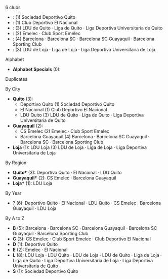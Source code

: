 6 clubs

-  : (1) Sociedad Deportivo Quito
-  : (1) Club Deportivo El Nacional
-  : (3) LDU de Quito · Liga de Quito · Liga Deportiva Universitaria de Quito
-  : (2) Emelec · Club Sport Emelec
-  : (4) Barcelona · Barcelona SC · Barcelona SC Guayaquil · Barcelona Sporting Club
-  : (3) LDU de Loja · Liga de Loja · Liga Deportiva Universitaria de Loja




Alphabet

- **Alphabet Specials** (0): 




Duplicates





By City

- **Quito** (3): 
  - Deportivo Quito  (1) Sociedad Deportivo Quito
  - El Nacional  (1) Club Deportivo El Nacional
  - LDU Quito  (3) LDU de Quito · Liga de Quito · Liga Deportiva Universitaria de Quito
- **Guayaquil** (2): 
  - CS Emelec  (2) Emelec · Club Sport Emelec
  - Barcelona Guayaquil  (4) Barcelona · Barcelona SC Guayaquil · Barcelona SC · Barcelona Sporting Club
- **Loja** (1): LDU Loja  (3) LDU de Loja · Liga de Loja · Liga Deportiva Universitaria de Loja




By Region

- **Quito†** (3):   Deportivo Quito · El Nacional · LDU Quito
- **Guayaquil†** (2):   CS Emelec · Barcelona Guayaquil
- **Loja†** (1):   LDU Loja




By Year

- ? (6):   Deportivo Quito · El Nacional · LDU Quito · CS Emelec · Barcelona Guayaquil · LDU Loja






By A to Z

- **B** (5): Barcelona · Barcelona SC · Barcelona Guayaquil · Barcelona SC Guayaquil · Barcelona Sporting Club
- **C** (3): CS Emelec · Club Sport Emelec · Club Deportivo El Nacional
- **D** (1): Deportivo Quito
- **E** (2): Emelec · El Nacional
- **L** (8): LDU Loja · LDU Quito · LDU de Loja · LDU de Quito · Liga de Loja · Liga de Quito · Liga Deportiva Universitaria de Loja · Liga Deportiva Universitaria de Quito
- **S** (1): Sociedad Deportivo Quito




